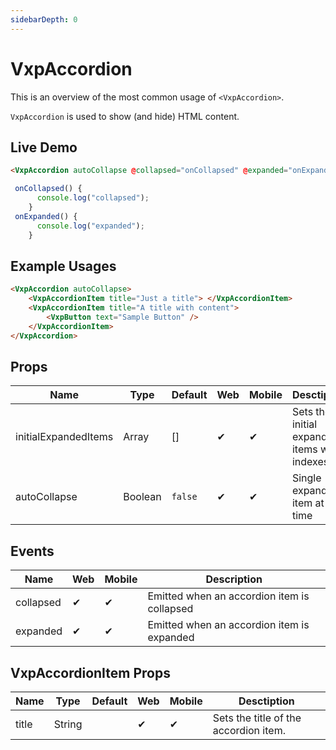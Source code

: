 ```yaml
---
sidebarDepth: 0
---
```


# VxpAccordion

This is an overview of the most common usage of `<VxpAccordion>`.

`VxpAccordion` is used to show (and hide) HTML content.

## Live Demo

<DocExampleBox codeBox="https://codesandbox.io/s/n5y3lym66p?module=%2Fsrc%2FApp.vue">

```html
<VxpAccordion autoCollapse @collapsed="onCollapsed" @expanded="onExpanded" />
```

```js
 onCollapsed() {
      console.log("collapsed");
    }
 onExpanded() {
      console.log("expanded");
    }
```

<VxpAccordionDoc />
</DocExampleBox>

## Example Usages

```html
<VxpAccordion autoCollapse>
    <VxpAccordionItem title="Just a title"> </VxpAccordionItem>
    <VxpAccordionItem title="A title with content">
        <VxpButton text="Sample Button" />
    </VxpAccordionItem>
</VxpAccordion>
```

## Props

| Name      | Type    | Default  | Web | Mobile | Desctiption                                                                                                    |
| --------- | ------- | -------- | --- | ------ | -------------------------------------------------------------------------------------------------------------- |
| initialExpandedItems      | Array  |  []        | ✔   | ✔      | Sets the initial expanded items with indexes.                                                                                  |
| autoCollapse  | Boolean | `false`  | ✔   | ✔      | Single expanded item at a time |

## Events

| Name | Web | Mobile | Description                        |
| ---- | --- | ------ | ---------------------------------- |
| collapsed  | ✔   | ✔      | Emitted when an accordion item is collapsed |
| expanded  | ✔   | ✔      | Emitted when an accordion item is expanded |

## VxpAccordionItem Props

| Name      | Type    | Default  | Web | Mobile | Desctiption                                                                                                    |
| --------- | ------- | -------- | --- | ------ | -------------------------------------------------------------------------------------------------------------- |
| title      | String  |          | ✔   | ✔      | Sets the title of the accordion item.                                                                                  |
